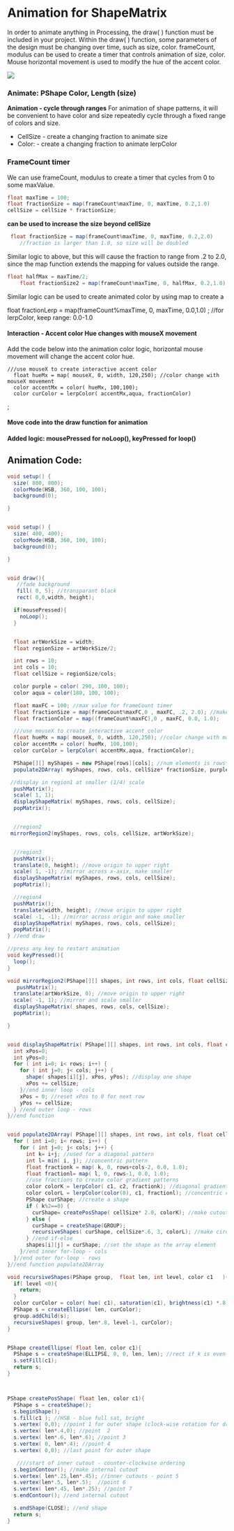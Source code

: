 # Animation for ShapeMatrix

In order to animate anything in Processing, the draw\( \) function must be included in your project. Within the draw\( \) function, some parameters of the design must be changing over time, such as size, color. frameCount, modulus can be used to create a timer that controls animation of size, color. Mouse horizontal movement is used to modify the hue of the accent color.

![](http://g.recordit.co/kE4Jf0tdPT.gif)

### Animate: PShape Color, Length \(size\)

**Animation - cycle through ranges** For animation of shape patterns, it will be convenient to have color and size repeatedly cycle through a fixed range of colors and size.

* CellSize - create a changing fraction to animate size 
* Color: - create a changing fraction to animate lerpColor

### FrameCount timer

We can use frameCount, modulus to create a timer that cycles from 0 to some maxValue.

```java
float maxTime = 100;
float fractionSize = map(frameCount%maxTime, 0, maxTime, 0.2,1.0)
cellSize = cellSize * fractionSize;
```

**can be used to increase the size beyond cellSize**

```java
 float fractionSize = map(frameCount%maxTime, 0, maxTime, 0.2,2.0) 
    //fraction is larger than 1.0, so size will be doubled
```

Similar logic to above, but this will cause the fraction to range from .2 to 2.0, since the map function extends the mapping for values outside the range.

```java
float halfMax = maxTime/2;
    float fractionSize2 = map(frameCount%maxTime, 0, halfMax, 0.2,1.0)
```

Similar logic can be used to create animated color by using map to create a

float fractionLerp = map\(frameCount%maxTime, 0, maxTime, 0.0,1.0\) ; //for lerpColor, keep range: 0.0-1.0

#### Interaction - Accent color Hue changes with mouseX movement

Add the code below into the animation color logic, horizontal mouse movement will change the accent color hue.

```text
///use mouseX to create interactive accent color
  float hueMx = map( mouseX, 0, width, 120,250); //color change with mouseX movement
  color accentMx = color( hueMx, 100,100);
  color curColor = lerpColor( accentMx,aqua, fractionColor)
```

;

#### Move code into the draw function for animation

#### Added logic: mousePressed for noLoop\(\), keyPressed for loop\(\)

## Animation Code:

```java
void setup() {
  size( 800, 800);
  colorMode(HSB, 360, 100, 100);
  background(0);

}


void setup() {
  size( 400, 400);
  colorMode(HSB, 360, 100, 100);
  background(0);

}


void draw(){
   //fade background 
   fill( 0, 5); //transparant black
   rect( 0,0,width, height);

  if(mousePressed){
    noLoop();
  }


  float artWorkSize = width;
  float regionSize = artWorkSize/2;

  int rows = 10;
  int cols = 10;
  float cellSize = regionSize/cols;

  color purple = color( 290, 100, 100);
  color aqua = color(180, 100, 100);

  float maxFC = 100; //max value for frameCount timer
  float fractionSize = map(frameCount%maxFC,0 , maxFC, .2, 2.0); //makes larger 
  float fractionColor = map((frameCount%maxFC),0 , maxFC, 0.0, 1.0);

  ///use mouseX to create interactive accent color
  float hueMx = map( mouseX, 0, width, 120,250); //color change with mouseX movement
  color accentMx = color( hueMx, 100,100);
  color curColor = lerpColor( accentMx,aqua, fractionColor);

  PShape[][] myShapes = new PShape[rows][cols]; //num elements is rows*cols
  populate2DArray( myShapes, rows, cols, cellSize* fractionSize, purple, curColor);

 //display in region1 at smaller (1/4) scale
  pushMatrix();
  scale( 1, 1);
  displayShapeMatrix( myShapes, rows, cols, cellSize);
  popMatrix();


  //region2
 mirrorRegion2(myShapes, rows, cols, cellSize, artWorkSize);    


  //region3
  pushMatrix();
  translate(0, height); //move origin to upper right
  scale( 1, -1); //mirror across x-axix, make smaller
  displayShapeMatrix( myShapes, rows, cols, cellSize);
  popMatrix();

  //region4
  pushMatrix();
  translate(width, height); //move origin to upper right
  scale( -1, -1); //mirror across origin and make smaller
  displayShapeMatrix( myShapes, rows, cols, cellSize);
  popMatrix();
} //end draw

//press any key to restart animation
void keyPressed(){
  loop();
}

void mirrorRegion2(PShape[][] shapes, int rows, int cols, float cellSize, float artWorkSize  ){
   pushMatrix();
  translate(artWorkSize, 0); //move origin to upper right
  scale( -1, 1); //mirror and scale smaller 
  displayShapeMatrix( shapes, rows, cols, cellSize);
  popMatrix();

}


void displayShapeMatrix( PShape[][] shapes, int rows, int cols, float cellSize ) {
  int xPos=0;
  int yPos=0;
  for ( int i=0; i< rows; i++) {
    for ( int j=0; j< cols; j++) {
      shape( shapes[i][j], xPos, yPos); //display one shape
      xPos += cellSize;
    }//end inner loop - cols
    xPos = 0; //reset xPos to 0 for next row
    yPos += cellSize;
  } //end outer loop - rows
}//end function


void populate2DArray( PShape[][] shapes, int rows, int cols, float cellSize, color c1, color c2 ) {
  for ( int i=0; i< rows; i++) {
    for ( int j=0; j< cols; j++) {
      int k= i+j; //used for a diagonal pattern
      int l= min( i, j); //concentric pattern
      float fractionk = map( k, 0, rows+cols-2, 0.0, 1.0);
      float fractionl= map( l, 0, rows-1, 0.0, 1.0);
      //use fractions to create color gradient patterns
      color colorK = lerpColor( c1, c2, fractionk); //diagonal gradient
      color colorL = lerpColor(color(0), c1, fractionl); //concentric color
      PShape curShape; //create a shape
      if ( k%2==0) {
        curShape= createPosShape( cellSize* 2.0, colorK); //make cutout shape larger
      } else {
        curShape = createShape(GROUP);
        recursiveShapes( curShape, cellSize*.6, 3, colorL); //make circles smaller
      } //end if-else
      shapes[i][j] = curShape; //set the shape as the array element
    }//end inner for-loop - cols
  }//end outer for-loop - rows
}//end function populate2DArray

void recursiveShapes(PShape group,  float len, int level, color c1   ){
  if( level <0){
    return;
  }
  color curColor = color( hue( c1), saturation(c1), brightness(c1) *.8);
  PShape s = createEllipse( len, curColor);
  group.addChild(s);
  recursiveShapes( group, len*.8, level-1, curColor);
}


PShape createEllipse( float len, color c1){
  PShape s = createShape(ELLIPSE, 0, 0, len, len); //rect if k is even
  s.setFill(c1);
  return s;
}



PShape createPosShape( float len, color c1){
  PShape s = createShape();
  s.beginShape();
  s.fill(c1 ); //HSB - blue full sat, bright
  s.vertex( 0,0); //point 1 for outer shape (clock-wise rotation for drawing points)
  s.vertex( len*.4,0); //point  2
  s.vertex( len*.6, len*.6); //point 3
  s.vertex( 0, len*.4); //point 4
  s.vertex( 0,0); //last point for outer shape

   ////start of inner cutout - counter-clockwise ordering
  s.beginContour(); //make internal cutout 
  s.vertex( len*.25,len*.45); //inner cutouts - point 5
  s.vertex(len*.5, len*.5);  //point 6
  s.vertex( len*.45, len*.25); //point 7
  s.endContour(); //end internal cutout

  s.endShape(CLOSE); //end shape
  return s; 
}
```

